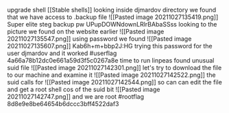 upgrade shell 
[[Stable shells]]
looking inside djmardov directory we found that we have access to .backup file 
![[Pasted image 20211027135419.png]]
Super elite steg backup pw
UPupDOWNdownLRlrBAbaSSss
looking to the picture we found on the website earlier 
![[Pasted image 20211027135547.png]]
using password we found
![[Pasted image 20211027135607.png]]
Kab6h+m+bbp2J:HG
trying this password for the user djmardov and it worked
#userflag 4a66a78b12dc0e661a59d3f5c0267a8e
time to run linpeas
found unusual suid file
![[Pasted image 20211027142301.png]]
let's try to download the file to our machine and examine it 
![[Pasted image 20211027142522.png]]
the suid calls for ![[Pasted image 20211027142544.png]]
so can can edit the file and get a root shell cos of the suid bit 
![[Pasted image 20211027142747.png]]
and we are root 
#rootflag 8d8e9e8be64654b6dccc3bff4522daf3

